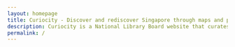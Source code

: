 ```yaml
---
layout: homepage
title: Curiocity - Discover and rediscover Singapore through maps and photographs
description: Curiocity is a National Library Board website that curates the heritage materials of the National Library and the National Archives of Singapore. Using place-based digital storytelling tools such as Virtual Reality (VR) tours and story maps, Curiocity provides users an interactive and immersive way to discover and rediscover the history of Singapore.
permalink: /
---
```

<!-- Type your notification here - the notification bar will not appear if this is empty. For other changes, refer to _data/homepage.yml to edit the homepage -->

